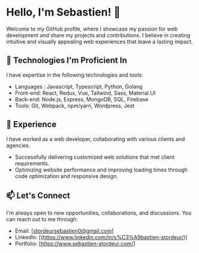# Hello, I'm Sebastien! 👋

Welcome to my GitHub profile, where I showcase my passion for web development and share my projects and contributions. I believe in creating intuitive and visually appealing web experiences that leave a lasting impact.

## 🌱 Technologies I'm Proficient In
I have expertise in the following technologies and tools:
- Languages : Javascript, Typescript, Python, Golang
- Front-end: React, Redux, Vue, Tailwind, Sass, Material.UI
- Back-end: Node.js, Express, MongoDB, SQL, Firebase
- Tools: Git, Webpack, npm/yarn, Wordpress, Jest

## 💼 Experience
I have worked as a web developer, collaborating with various clients and agencies.
- Successfully delivering customized web solutions that met client requirements.
- Optimizing website performance and improving loading times through code optimization and responsive design.


## 📫 Let's Connect
I'm always open to new opportunities, collaborations, and discussions. You can reach out to me through:
- Email: [stordeursebastien0@gmail.com]
- LinkedIn: [(https://www.linkedin.com/in/s%C3%A9bastien-stordeur/)]
- Portfolio: [https://www.sebastien-stordeur.com/]
